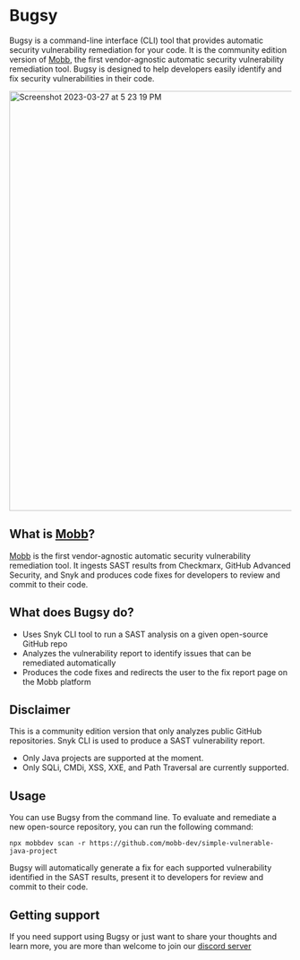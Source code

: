 # Bugsy

Bugsy is a command-line interface (CLI) tool that provides automatic security vulnerability remediation for your code. It is the community edition version of [Mobb](https://www.mobb.dev), the first vendor-agnostic automatic security vulnerability remediation tool. Bugsy is designed to help developers easily identify and fix security vulnerabilities in their code.

<img width="750" alt="Screenshot 2023-03-27 at 5 23 19 PM" src="https://user-images.githubusercontent.com/96389636/228070025-2a1c3aae-6b40-427f-a1e9-2b10ef97b5ea.png">

## What is [Mobb](https://www.mobb.dev)?

[Mobb](https://www.mobb.dev) is the first vendor-agnostic automatic security vulnerability remediation tool. It ingests SAST results from Checkmarx, GitHub Advanced Security, and Snyk and produces code fixes for developers to review and commit to their code.

## What does Bugsy do?

-   Uses Snyk CLI tool to run a SAST analysis on a given open-source GitHub repo
-   Analyzes the vulnerability report to identify issues that can be remediated automatically
-   Produces the code fixes and redirects the user to the fix report page on the Mobb platform

## Disclaimer

This is a community edition version that only analyzes public GitHub repositories.
Snyk CLI is used to produce a SAST vulnerability report.

-   Only Java projects are supported at the moment.
-   Only SQLi, CMDi, XSS, XXE, and Path Traversal are currently supported.

## Usage

You can use Bugsy from the command line. To evaluate and remediate a new open-source repository, you can run the following command:

```shell
npx mobbdev scan -r https://github.com/mobb-dev/simple-vulnerable-java-project
```

Bugsy will automatically generate a fix for each supported vulnerability identified in the SAST results, present it to developers for review and commit to their code.

## Getting support

If you need support using Bugsy or just want to share your thoughts and learn more, you are more than welcome to join our [discord server](https://discord.gg/Jmpb5QUa)
